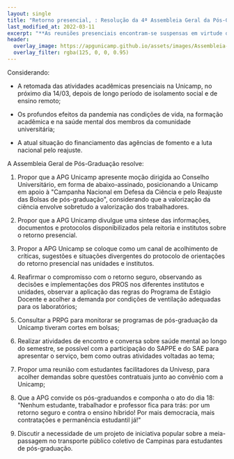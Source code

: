```yaml
---
layout: single
title: "Retorno presencial, : Resolução da 4ª Assembleia Geral da Pós-Graduação"
last_modified_at: 2022-03-11
excerpt: "**As reuniões presenciais encontram-se suspensas em virtude da pandemia da Covid-19**."
header:
  overlay_image: https://apgunicamp.github.io/assets/images/Assembleia-1.jpeg
  overlay_filter: rgba(125, 0, 0, 0.95)
---
```


Considerando:

- A retomada das atividades acadêmicas presenciais na Unicamp, no próximo dia 14/03, depois de longo período de isolamento social e de ensino remoto; 

- Os profundos efeitos da pandemia nas condições de vida, na formação acadêmica e na saúde mental dos membros da comunidade universitária; 

- A atual situação do financiamento das agências de fomento e a luta nacional pelo reajuste. 

A Assembleia Geral de Pós-Graduação resolve: 

1) Propor que a APG Unicamp apresente moção dirigida ao Conselho Universitário, em forma de abaixo-assinado, posicionando a Unicamp em apoio à "Campanha Nacional em Defesa da Ciência e pelo Reajuste das Bolsas de pós-graduação", considerando que a valorização da ciência envolve sobretudo a valorização dos trabalhadores. 

2) Propor que a APG Unicamp divulgue uma síntese das informações, documentos e protocolos disponibilizados pela reitoria e institutos sobre o retorno presencial.

3) Propor a APG Unicamp se coloque como um canal de acolhimento de críticas, sugestões e situações divergentes do protocolo de orientações do retorno presencial nas unidades e institutos. 

4) Reafirmar o compromisso com o retorno seguro, observando as decisões e implementações dos PROS nos diferentes institutos e unidades, observar a aplicação das regras do Programa de Estágio Docente e acolher a demanda por condições de ventilação adequadas para os laboratórios; 

5) Consultar a PRPG para monitorar se programas de pós-graduação da Unicamp tiveram cortes em bolsas;

6) Realizar atividades de encontro e conversa sobre saúde mental ao longo do semestre, se possível com a participação do SAPPE e do SAE para apresentar o serviço, bem como outras atividades voltadas ao tema;

7) Propor uma reunião com estudantes facilitadores da Univesp, para acolher demandas sobre questões contratuais junto ao convênio com a Unicamp;

8) Que a APG convide os pós-graduandos e componha o ato do dia 18: "Nenhum estudante, trabalhador e professor fica para trás: por um retorno seguro e contra o ensino híbrido! Por mais democracia, mais contratações e permanência estudantil já!" 

9) Discutir a necessidade de um projeto de iniciativa popular sobre a meia-passagem no transporte público coletivo de Campinas para estudantes de pós-graduação. 